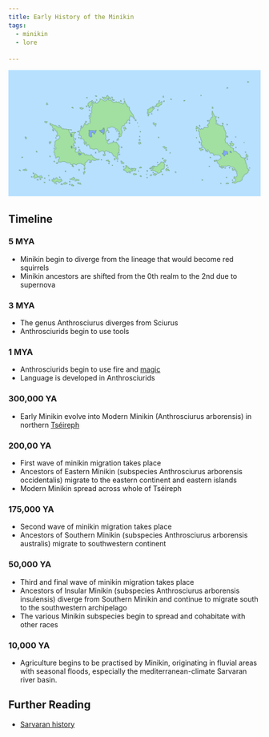 ```yaml
---
title: Early History of the Minikin
tags:
  - minikin
  - lore
  
---
```

![](images/map_of_2nd_realm.png)
## Timeline
### 5 MYA
- Minikin begin to diverge from the lineage that would become red squirrels
- Minikin ancestors are shifted from the 0th realm to the 2nd due to supernova
### 3 MYA
 - The genus Anthrosciurus diverges from Sciurus
 - Anthrosciurids begin to use tools
### 1 MYA
- Anthrosciurids begin to use fire and [magic](cosmology/alucinara.md)
- Language is developed in Anthrosciurids
### 300,000 YA
- Early Minikin evolve into Modern Minikin (Anthrosciurus arborensis) in northern [Tséireph](locations/tseireph.md)
### 200,00 YA
- First wave of minikin migration takes place
- Ancestors of Eastern Minikin (subspecies Anthrosciurus arborensis occidentalis) migrate to the eastern continent and eastern islands
- Modern Minikin spread across whole of Tséireph
### 175,000 YA
 - Second wave of minikin migration takes place
 - Ancestors of Southern Minikin (subspecies Anthrosciurus arborensis australis) migrate to southwestern continent
### 50,000 YA
 - Third and final wave of minikin migration takes place
 - Ancestors of Insular Minikin (subspecies Anthrosciurus arborensis insulensis) diverge from Southern Minikin and continue to migrate south to the southwestern archipelago
 - The various Minikin subspecies begin to spread and cohabitate with other races
### 10,000 YA
- Agriculture begins to be practised by Minikin, originating in fluvial areas with seasonal floods, especially the mediterranean-climate Sarvaran river basin.
## Further Reading
- [Sarvaran history](history/morellic-history.md)